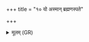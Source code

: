 +++
title = "१० यो अस्मान् ब्रह्मणस्पते"

+++
<details><summary>मूलम् (GR)</summary>

यो अस्मान् ब्रह्मणस्पते  
ऽदेवो अभिदासति । +++(Bhatt. om. avagraha)+++  
सर्वं तं रीरधासि नः ॥
</details>
